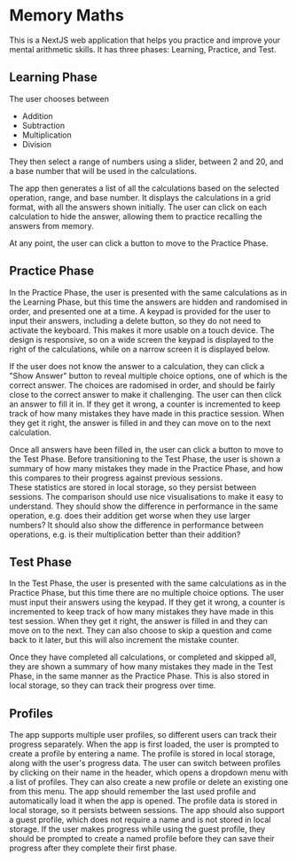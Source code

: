 # Memory Maths

This is a NextJS web application that helps you practice and improve your mental arithmetic skills.
It has three phases: Learning, Practice, and Test.

## Learning Phase

The user chooses between

- Addition
- Subtraction
- Multiplication
- Division

They then select a range of numbers using a slider, between 2 and 20, and a base number that will be used in the calculations.

The app then generates a list of all the calculations based on the selected operation, range, and base number.
It displays the calculations in a grid format, with all the answers shown initially.
The user can click on each calculation to hide the answer, allowing them to practice recalling the answers from memory.

At any point, the user can click a button to move to the Practice Phase.

## Practice Phase

In the Practice Phase, the user is presented with the same calculations as in the Learning Phase, but this time the answers are hidden
and randomised in order, and presented one at a time. A keypad is provided for the user to input their answers, including a delete button, so they do not
need to activate the keyboard. This makes it more usable on a touch device. The design is responsive, so on a wide screen the
keypad is displayed to the right of the calculations, while on a narrow screen it is displayed below.

If the user does not know the answer to a calculation, they can click a "Show Answer" button to reveal multiple choice options,
one of which is the correct answer. The choices are radomised in order, and should be fairly close to the correct answer to make it challenging.
The user can then click an answer to fill it in. If they get it wrong, a counter is incremented to keep track of how many mistakes they have made
in this practice session. When they get it right, the answer is filled in and they can move on to the next calculation.

Once all answers have been filled in, the user can click a button to move to the Test Phase. Before transitioning to the Test Phase,
the user is shown a summary of how many mistakes they made in the Practice Phase, and how this compares to their progress against previous sessions.  
These statistics are stored in local storage, so they persist between sessions. The comparison should use nice visualisations to make it easy to understand.
They should show the difference in performance in the same operation, e.g. does their addition get worse when they use larger numbers?
It should also show the difference in performance between operations, e.g. is their multiplication better than their addition?

## Test Phase

In the Test Phase, the user is presented with the same calculations as in the Practice Phase, but this time there are no multiple choice options.
The user must input their answers using the keypad. If they get it wrong, a counter is incremented to keep track of how many mistakes they have made
in this test session. When they get it right, the answer is filled in and they can move on to the next. They can also choose to skip a question
and come back to it later, but this will also increment the mistake counter.

Once they have completed all calculations, or completed and skipped all, they are shown a summary of how many mistakes they made in the Test Phase,
in the same manner as the Practice Phase. This is also stored in local storage, so they can track their progress over time.

## Profiles

The app supports multiple user profiles, so different users can track their progress separately.
When the app is first loaded, the user is prompted to create a profile by entering a name.
The profile is stored in local storage, along with the user's progress data.
The user can switch between profiles by clicking on their name in the header, which opens a dropdown menu with a list of profiles.
They can also create a new profile or delete an existing one from this menu.
The app should remember the last used profile and automatically load it when the app is opened.
The profile data is stored in local storage, so it persists between sessions.
The app should also support a guest profile, which does not require a name and is not stored in local storage. If the user
makes progress while using the guest profile, they should be prompted to create a named profile before they can save their progress after they complete their
first phase.
